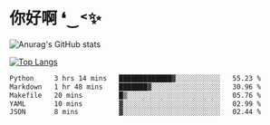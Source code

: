 # 你好啊 ❛‿˂✨

![Anurag's GitHub stats](https://github-readme-stats.vercel.app/api?username=ZombieFly&count_private=true&show_icons=true)

[![Top Langs](https://github-readme-stats.vercel.app/api/top-langs/?username=ZombieFly&layout=compact&count_private=true&hide=Ruby,makefile)](https://github.com/anuraghazra/github-readme-stats)

<!--START_SECTION:waka-->

```txt
Python     3 hrs 14 mins   █████████████▓░░░░░░░░░░░   55.23 %
Markdown   1 hr 48 mins    ███████▓░░░░░░░░░░░░░░░░░   30.96 %
Makefile   20 mins         █▒░░░░░░░░░░░░░░░░░░░░░░░   05.76 %
YAML       10 mins         ▓░░░░░░░░░░░░░░░░░░░░░░░░   02.99 %
JSON       8 mins          ▓░░░░░░░░░░░░░░░░░░░░░░░░   02.44 %
```

<!--END_SECTION:waka-->
